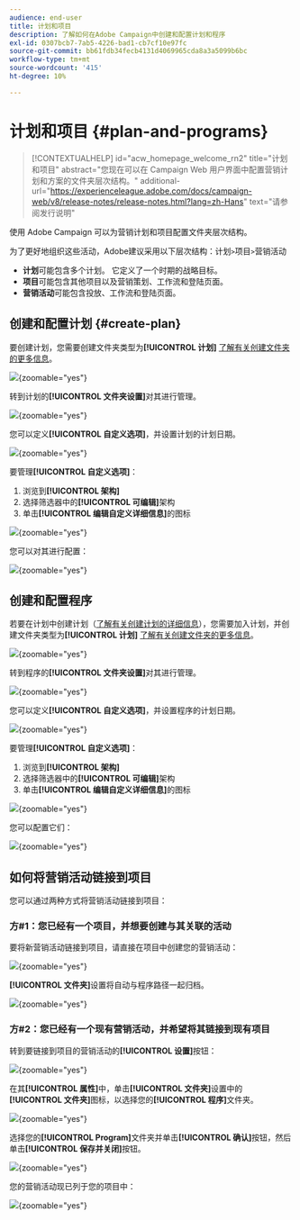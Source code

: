 ```yaml
---
audience: end-user
title: 计划和项目
description: 了解如何在Adobe Campaign中创建和配置计划和程序
exl-id: 0307bcb7-7ab5-4226-bad1-cb7cf10e97fc
source-git-commit: bb61fdb34fecb4131d4069965cda8a3a5099b6bc
workflow-type: tm+mt
source-wordcount: '415'
ht-degree: 10%

---
```


# 计划和项目 {#plan-and-programs}

>[!CONTEXTUALHELP]
>id="acw_homepage_welcome_rn2"
>title="计划和项目"
>abstract="您现在可以在 Campaign Web 用户界面中配置营销计划和方案的文件夹层次结构。"
>additional-url="https://experienceleague.adobe.com/docs/campaign-web/v8/release-notes/release-notes.html?lang=zh-Hans" text="请参阅发行说明"

使用 Adobe Campaign 可以为营销计划和项目配置文件夹层次结构。

为了更好地组织这些活动，Adobe建议采用以下层次结构：计划`>`项目`>`营销活动

* **计划**&#x200B;可能包含多个计划。 它定义了一个时期的战略目标。
* **项目**&#x200B;可能包含其他项目以及营销策划、工作流和登陆页面。
* **营销活动**&#x200B;可能包含投放、工作流和登陆页面。

## 创建和配置计划 {#create-plan}

要创建计划，您需要创建文件夹类型为&#x200B;**[!UICONTROL 计划]** [了解有关创建文件夹的更多信息](create-manage-folder.md)。

![](assets/plan_create.png){zoomable="yes"}

转到计划的&#x200B;**[!UICONTROL 文件夹设置]**&#x200B;对其进行管理。

![](assets/plan_settings.png){zoomable="yes"}

您可以定义&#x200B;**[!UICONTROL 自定义选项]**，并设置计划的计划日期。

![](assets/plan_options.png){zoomable="yes"}

要管理&#x200B;**[!UICONTROL 自定义选项]**：

1. 浏览到&#x200B;**[!UICONTROL 架构]**
1. 选择筛选器中的&#x200B;**[!UICONTROL 可编辑]**&#x200B;架构
1. 单击&#x200B;**[!UICONTROL 编辑自定义详细信息]**&#x200B;的图标

![](assets/plan_edit.png){zoomable="yes"}

您可以对其进行配置：

![](assets/plan_customfields.png){zoomable="yes"}

## 创建和配置程序

若要在计划中创建计划（[了解有关创建计划的详细信息](#create-plan)），您需要加入计划，并创建文件夹类型为&#x200B;**[!UICONTROL 计划]** [了解有关创建文件夹的更多信息](create-manage-folder.md)。

![](assets/program_create.png){zoomable="yes"}

转到程序的&#x200B;**[!UICONTROL 文件夹设置]**&#x200B;对其进行管理。

![](assets/program_settings.png){zoomable="yes"}

您可以定义&#x200B;**[!UICONTROL 自定义选项]**，并设置程序的计划日期。

![](assets/program_options.png){zoomable="yes"}

要管理&#x200B;**[!UICONTROL 自定义选项]**：

1. 浏览到&#x200B;**[!UICONTROL 架构]**
1. 选择筛选器中的&#x200B;**[!UICONTROL 可编辑]**&#x200B;架构
1. 单击&#x200B;**[!UICONTROL 编辑自定义详细信息]**&#x200B;的图标

![](assets/program_edit.png){zoomable="yes"}

您可以配置它们：

![](assets/program_customfields.png){zoomable="yes"}

## 如何将营销活动链接到项目

您可以通过两种方式将营销活动链接到项目：

### 方#1：您已经有一个项目，并想要创建与其关联的活动

要将新营销活动链接到项目，请直接在项目中创建您的营销活动：

![](assets/program_campaign_create.png){zoomable="yes"}

**[!UICONTROL 文件夹]**&#x200B;设置将自动与程序路径一起归档。

![](assets/program_campaign_folder.png){zoomable="yes"}

### 方#2：您已经有一个现有营销活动，并希望将其链接到现有项目

转到要链接到项目的营销活动的&#x200B;**[!UICONTROL 设置]**&#x200B;按钮：

![](assets/campaign_settings.png){zoomable="yes"}

在其&#x200B;**[!UICONTROL 属性]**&#x200B;中，单击&#x200B;**[!UICONTROL 文件夹]**&#x200B;设置中的&#x200B;**[!UICONTROL 文件夹]**&#x200B;图标，以选择您的&#x200B;**[!UICONTROL 程序]**&#x200B;文件夹。

![](assets/campaign_folder.png){zoomable="yes"}

选择您的&#x200B;**[!UICONTROL Program]**&#x200B;文件夹并单击&#x200B;**[!UICONTROL 确认]**&#x200B;按钮，然后单击&#x200B;**[!UICONTROL 保存并关闭]**&#x200B;按钮。

![](assets/campaign_linked.png){zoomable="yes"}

您的营销活动现已列于您的项目中：

![](assets/campaign_in_program.png){zoomable="yes"}
